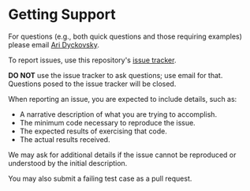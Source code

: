 # Getting Support

For questions (e.g., both quick questions and those requiring examples) please email
[Ari Dyckovsky](mailto:aridyckovsky@gmail.com).

To report issues, use this repository's
[issue tracker](https://github.com/sokolhessnerlab/csn/issues/new).

**DO NOT** use the issue tracker to ask questions; use email for
that. Questions posed to the issue tracker will be closed.

When reporting an issue, you are expected to include details, such as:

- A narrative description of what you are trying to accomplish.
- The minimum code necessary to reproduce the issue.
- The expected results of exercising that code.
- The actual results received.

We may ask for additional details if the issue cannot be reproduced or understood
by the initial description.

You may also submit a failing test case as a pull request.
